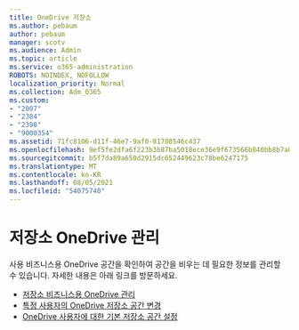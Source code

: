 ```yaml
---
title: OneDrive 저장소
ms.author: pebaum
author: pebaum
manager: scotv
ms.audience: Admin
ms.topic: article
ms.service: o365-administration
ROBOTS: NOINDEX, NOFOLLOW
localization_priority: Normal
ms.collection: Adm_O365
ms.custom:
- "2007"
- "2384"
- "2398"
- "9000354"
ms.assetid: 71fc8106-d11f-46e7-9af0-81708546c437
ms.openlocfilehash: 9ef5fe2dfa6f223b3b87ba5018ece36e9f673566b840bb8b7a0ed700f7bc94a5
ms.sourcegitcommit: b5f7da89a650d2915dc652449623c78be6247175
ms.translationtype: MT
ms.contentlocale: ko-KR
ms.lasthandoff: 08/05/2021
ms.locfileid: "54075740"
---
```

# <a name="manage-your-onedrive-storage"></a>저장소 OneDrive 관리

사용 비즈니스용 OneDrive 공간을 확인하여 공간을 비우는 데 필요한 정보를 관리할 수 있습니다.  자세한 내용은 아래 링크를 방문하세요.

- [저장소 비즈니스용 OneDrive 관리](https://support.microsoft.com/office/31519161-059c-4764-b6f8-f5cd29f7fe68)
- [특정 사용자의 OneDrive 저장소 공간 변경](https://docs.microsoft.com/onedrive/change-user-storage)
- [OneDrive 사용자에 대한 기본 저장소 공간 설정](https://docs.microsoft.com/onedrive/set-default-storage-space)